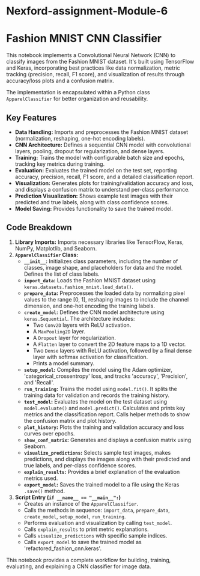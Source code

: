# Nexford-assignment-Module-6
# Fashion MNIST CNN Classifier

This notebook implements a Convolutional Neural Network (CNN) to classify images from the Fashion MNIST dataset. It's built using TensorFlow and Keras, incorporating best practices like data normalization, metric tracking (precision, recall, F1 score), and visualization of results through accuracy/loss plots and a confusion matrix.

The implementation is encapsulated within a Python class `ApparelClassifier` for better organization and reusability.

## Key Features

- **Data Handling:** Imports and preprocesses the Fashion MNIST dataset (normalization, reshaping, one-hot encoding labels).
- **CNN Architecture:** Defines a sequential CNN model with convolutional layers, pooling, dropout for regularization, and dense layers.
- **Training:** Trains the model with configurable batch size and epochs, tracking key metrics during training.
- **Evaluation:** Evaluates the trained model on the test set, reporting accuracy, precision, recall, F1 score, and a detailed classification report.
- **Visualization:** Generates plots for training/validation accuracy and loss, and displays a confusion matrix to understand per-class performance.
- **Prediction Visualization:** Shows example test images with their predicted and true labels, along with class confidence scores.
- **Model Saving:** Provides functionality to save the trained model.

## Code Breakdown

1.  **Library Imports:** Imports necessary libraries like TensorFlow, Keras, NumPy, Matplotlib, and Seaborn.
2.  **`ApparelClassifier` Class:**
    *   **`__init__`:** Initializes class parameters, including the number of classes, image shape, and placeholders for data and the model. Defines the list of class labels.
    *   **`import_data`:** Loads the Fashion MNIST dataset using `keras.datasets.fashion_mnist.load_data()`.
    *   **`prepare_data`:** Preprocesses the loaded data by normalizing pixel values to the range [0, 1], reshaping images to include the channel dimension, and one-hot encoding the training labels.
    *   **`create_model`:** Defines the CNN model architecture using `keras.Sequential`. The architecture includes:
        *   Two `Conv2D` layers with ReLU activation.
        *   A `MaxPooling2D` layer.
        *   A `Dropout` layer for regularization.
        *   A `Flatten` layer to convert the 2D feature maps to a 1D vector.
        *   Two `Dense` layers with ReLU activation, followed by a final dense layer with softmax activation for classification.
        *   Prints a model summary.
    *   **`setup_model`:** Compiles the model using the Adam optimizer, 'categorical_crossentropy' loss, and tracks 'accuracy', 'Precision', and 'Recall'.
    *   **`run_training`:** Trains the model using `model.fit()`. It splits the training data for validation and records the training history.
    *   **`test_model`:** Evaluates the model on the test dataset using `model.evaluate()` and `model.predict()`. Calculates and prints key metrics and the classification report. Calls helper methods to show the confusion matrix and plot history.
    *   **`plot_history`:** Plots the training and validation accuracy and loss curves over epochs.
    *   **`show_conf_matrix`:** Generates and displays a confusion matrix using Seaborn.
    *   **`visualize_predictions`:** Selects sample test images, makes predictions, and displays the images along with their predicted and true labels, and per-class confidence scores.
    *   **`explain_results`:** Provides a brief explanation of the evaluation metrics used.
    *   **`export_model`:** Saves the trained model to a file using the Keras `.save()` method.
3.  **Script Entry (`if __name__ == "__main__":`)**
    *   Creates an instance of the `ApparelClassifier`.
    *   Calls the methods in sequence: `import_data`, `prepare_data`, `create_model`, `setup_model`, `run_training`.
    *   Performs evaluation and visualization by calling `test_model`.
    *   Calls `explain_results` to print metric explanations.
    *   Calls `visualize_predictions` with specific sample indices.
    *   Calls `export_model` to save the trained model as 'refactored\_fashion\_cnn.keras'.

This notebook provides a complete workflow for building, training, evaluating, and explaining a CNN classifier for image data.
